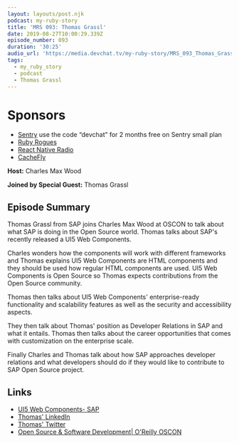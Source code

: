 ```yaml
---
layout: layouts/post.njk
podcast: my-ruby-story
title: 'MRS 093: Thomas Grassl'
date: 2019-08-27T10:00:29.339Z
episode_number: 093
duration: '30:25'
audio_url: 'https://media.devchat.tv/my-ruby-story/MRS_093_Thomas_Grassl.mp3'
tags:
  - my_ruby_story
  - podcast
  - Thomas Grassl
---
```

# Sponsors

* [Sentry](https://sentry.io/) use the code “devchat” for 2 months free on Sentry small plan
* [Ruby Rogues](https://devchat.tv/ruby-rogues/)
* [React Native Radio](https://devchat.tv/react-native-radio/)
* [CacheFly](https://www.cachefly.com/)

**Host:** Charles Max Wood

**Joined by Special Guest:** Thomas Grassl

## Episode Summary

Thomas Grassl from SAP joins Charles Max Wood at OSCON to talk about what SAP is doing in the Open Source world. Thomas talks about SAP's recently released a UI5 Web Components.

Charles wonders how the components will work with different frameworks and Thomas explains UI5 Web Components are HTML components and they should be used how regular HTML components are used. UI5 Web Components is Open Source so Thomas expects contributions from the Open Source community.

Thomas then talks about UI5 Web Components'  enterprise-ready functionality and scalability features as well as the security and accessibility aspects.

They then talk about Thomas' position as Developer Relations in SAP and what it entails. Thomas then talks about the career opportunities that comes with customization on the enterprise scale. 

Finally Charles and Thomas talk about how SAP approaches developer relations and what developers should do if they would like to contribute to SAP Open Source project.

## Links

* [UI5 Web Components- SAP](<https://sap.github.io › ui5-webcomponents>)
* [Thomas' LinkedIn](https://www.linkedin.com/in/grassl/)
* [Thomas' Twitter](https://twitter.com/grassl)
* [Open Source & Software Development| O'Reilly OSCON](https://conferences.oreilly.com/oscon/oscon-or)
